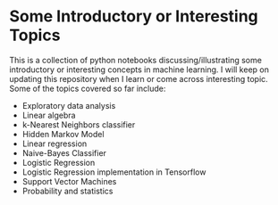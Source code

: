# Some Introductory or Interesting Topics

This is a collection of python notebooks discussing/illustrating some introductory or interesting concepts in machine learning.
I will keep on updating this repository when I learn or come across interesting topic. Some of the topics covered so far include:

* Exploratory data analysis
* Linear algebra
* k-Nearest Neighbors classifier
* Hidden Markov Model
* Linear regression
* Naive-Bayes Classifier
* Logistic Regression
* Logistic Regression implementation in Tensorflow
* Support Vector Machines
* Probability and statistics
